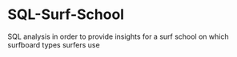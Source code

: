 # SQL-Surf-School
SQL analysis in order to provide insights for a surf school on which surfboard types surfers use
